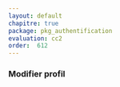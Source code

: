 ```yaml
---
layout: default
chapitre: true
package: pkg_authentification
evaluation: cc2
order:  612
---
```


### Modifier profil

<!-- TODO backend-2 : Implémenter une interface de modification de profil utilisateur -->